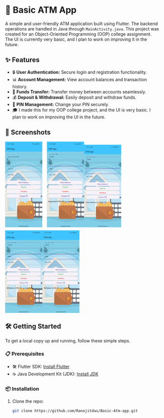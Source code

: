 # 🚀 Basic ATM App

A simple and user-friendly ATM application built using Flutter. The backend operations are handled in Java through `MainActivity.java`. This project was created for an Object-Oriented Programming (OOP) college assignment. The UI is currently very basic, and I plan to work on improving it in the future.

## ✨ Features

- 🔒 **User Authentication:** Secure login and registration functionality.
- 📊 **Account Management:** View account balances and transaction history.
- 💸 **Funds Transfer:** Transfer money between accounts seamlessly.
- 💰 **Deposit & Withdrawal:** Easily deposit and withdraw funds.
- 🔐 **PIN Management:** Change your PIN securely.
- 🎓 I made this for my OOP college project, and the UI is very basic. I plan to work on improving the UI in the future.

## 📸 Screenshots

<div style="display: flex; flex-wrap: wrap;">
  <img src="atm app image 1.jpg" alt="Ui Screen" style="width: 24%; margin-right: 3%;">
  <img src="atm app image 2.jpg" alt="Ui Screen" style="width: 24%;">
  <img src="atm app image 3.jpg" alt="Ui Screen" style="width: 24%; margin-right: 3%; margin-top: 10px;">
  <img src="atm app image 4.jpg" alt="Ui Screen" style="width: 24%; margin-top: 10px;">
  <img src="atm app image 4.jpg" alt="Ui Screen" style="width: 24%; margin-top: 10px;">
</div>

## 🛠️ Getting Started

To get a local copy up and running, follow these simple steps.

### 📋 Prerequisites

- 🛠️ Flutter SDK: [Install Flutter](https://flutter.dev/docs/get-started/install)
- ☕ Java Development Kit (JDK): [Install JDK](https://www.oracle.com/java/technologies/javase-jdk11-downloads.html)

### 📦 Installation

1. Clone the repo:
   ```sh
   git clone https://github.com/Ranojitdas/Basic-Atm-app.git
